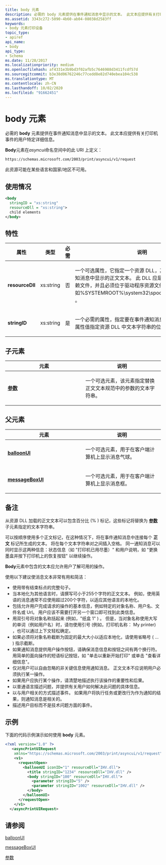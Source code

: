 ```yaml
---
title: body 元素
description: 必需的 body 元素提供在事件通知消息中显示的文本。 此文本应提供有关打印机事件的用户特定详细信息。
ms.assetid: 3343c272-5090-4b60-ab04-08038d2583ff
keywords:
- body 元素打印设备
topic_type:
- apiref
api_name:
- body
api_type:
- Schema
ms.date: 11/28/2017
ms.localizationpriority: medium
ms.openlocfilehash: af4331e3b9bd3f02afb5c7646988d3411fcdf57d
ms.sourcegitcommit: b3e38d06762246c77cedd8e82d740ebea104c538
ms.translationtype: MT
ms.contentlocale: zh-CN
ms.lasthandoff: 10/02/2020
ms.locfileid: "91662451"
---
```

# <a name="body-element"></a>body 元素

必需的 **body** 元素提供在事件通知消息中显示的文本。 此文本应提供有关打印机事件的用户特定详细信息。

**Body**元素在*asyncui*命名空间中的此 URI 上定义：

```xml
https://schemas.microsoft.com/2003/print/asyncui/v1/request
```

此资源可能在某些语言和国家/地区不可用。

## <a name="usage"></a>使用情况

```xml
<body
  stringID = "xs:string"
  resourceDll = "xs:string">
  child elements
</body>
```

## <a name="attributes"></a>特性

<table>
<colgroup>
<col width="25%" />
<col width="25%" />
<col width="25%" />
<col width="25%" />
</colgroup>
<thead>
<tr class="header">
<th>属性</th>
<th>类型</th>
<th>必需</th>
<th>说明</th>
</tr>
</thead>
<tbody>
<tr class="odd">
<td><p><strong>resourceDll</strong></p></td>
<td><p>xs:string</p></td>
<td><p>否</p></td>
<td><p></p>
<p>一个可选属性，它指定一个资源 DLL，其中包含要在事件通知消息中显示的正文文本。 此 DLL 应是打印机驱动程序的依赖文件，并且必须位于驱动程序资源文件夹中 (例如%SYSTEMROOT%\system32\spool\drivers\w32x86\3) 。</p></td>
</tr>
<tr class="even">
<td><p><strong>stringID</strong></p></td>
<td><p>xs:string</p></td>
<td><p>是</p></td>
<td><p></p>
<p>一个必需的属性，指定要在事件通知消息正文中显示的文本。 属性值指定资源 DLL 中文本字符串的位置。</p></td>
</tr>
</tbody>
</table>

## <a name="child-elements"></a>子元素

<table>
<colgroup>
<col width="50%" />
<col width="50%" />
</colgroup>
<thead>
<tr class="header">
<th>元素</th>
<th>说明</th>
</tr>
</thead>
<tbody>
<tr class="odd">
<td><p><a href="parameter.md" data-raw-source="[&lt;strong&gt;parameter&lt;/strong&gt;](parameter.md)"><strong>参数</strong></a></p></td>
<td><p></p>
<p>一个可选元素，该元素指定替换正文文本规范中的参数的文本字符串。</p></td>
</tr>
</tbody>
</table>

## <a name="parent-elements"></a>父元素

<table>
<colgroup>
<col width="50%" />
<col width="50%" />
</colgroup>
<thead>
<tr class="header">
<th>元素</th>
<th>说明</th>
</tr>
</thead>
<tbody>
<tr class="odd">
<td><p><a href="balloonui.md" data-raw-source="[&lt;strong&gt;balloonUI&lt;/strong&gt;](balloonui.md)"><strong>balloonUI</strong></a></p></td>
<td><p></p>
<p>一个可选元素，用于在客户端计算机上显示消息气球。</p></td>
</tr>
<tr class="even">
<td><p><a href="messageboxui.md" data-raw-source="[&lt;strong&gt;messageBoxUI&lt;/strong&gt;](messageboxui.md)"><strong>messageBoxUI</strong></a></p></td>
<td><p></p>
<p>一个可选元素，用于在客户端计算机上显示消息框。</p></td>
</tr>
</tbody>
</table>

## <a name="remarks"></a>备注

从资源 DLL 加载的正文文本可以包含百分比 (% ) 标记，这些标记将替换为 [**参数**](parameter.md) 子元素指定的文本字符串。

可以按顺序使用多个正文标记，在这种情况下，将在事件通知消息中连接每个 **正文** 标记所生成的文本。 将在每个文本字符串对之间插入空格。 同一通知消息可以同时显示这两种信息：状态信息（如 "打印机已用尽墨）" 和用户说明，如 "更换墨盒并按下打印机上的恢复按钮" 以继续操作。

**Body**元素中包含的文本应允许用户了解可用的操作。

使用以下建议使消息文本非常有用和简洁：

- 使用带有结束标点的完整句子。
- 当本地化为其他语言时，请撰写可小于255个字符的正文文本。 例如，使用英语的消息通常不应使用超过200个字符，以适应其他语言的本地化。
- 包括允许用户完成请求的操作的基本信息，例如特定的对象名称、用户名、文件名或 Url。 用户应该不需要打开另一个窗口即可找到此类信息。
- 用双引号将对象名称括起来 (例如，"纸盒 1" ) 。 但是，当对象名称使用大写的单词（例如用户名）时，请勿使用引号 (例如，打印机名称： My printer) ，也可以通过上下文轻松确定。
- 如果必须将对象名称截断为固定的最大大小以适应本地化，请使用省略号 ( ... ) 指示截断。
- 如果通知消息提供用户操作按钮，请确保消息信息和按钮之间有两个换行符。 用简单的面向操作的短语标记按钮，如 "单击以重新开始打印" 或单击 "查看详细信息"。
- 仅对用户可以自由忽略的非关键信息使用通知消息。 正文文本不应说明用户必须执行某一操作。
- 如果用户应执行某个操作，请清楚地描述执行该操作的重要性和后果。
- 以普通语言描述问题，并提供有关用户如何解决此问题的具体信息。
- 以与用户相关的方式描述事件。 如果用户将执行任务或更改行为作为通知的结果，则通知消息是相关的。
- 描述用户目标而不是技术问题方面的事件。

## <a name="examples"></a>示例

下面的代码示例演示如何使用 **body** 元素。

```xml
<?xml version="1.0" ?>
   <asyncPrintUIRequest
    xmlns="https://schemas.microsoft.com/2003/print/asyncui/v1/request">
    <v1>
      <requestOpen>
        <balloonUI iconID="1" resourceDll="IHV.dll">
          <title stringID="1234" resourceDll="IHV.dll" />
          <body stringID="100" resourceDll="IHV.dll">
            <parameter stringID="5" />
            <parameter stringID="1002" resourceDll="IHV.dll" />
          </body>
        </balloonUI>
      </requestOpen>
    </v1>
  </asyncPrintUIRequest>
```

## <a name="see-also"></a>请参阅

[balloonUI](balloonui.md)

[messageBoxUI](messageboxui.md)

[参数](parameter.md)
